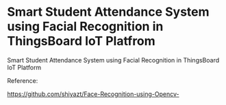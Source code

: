# Smart Student Attendance System using Facial Recognition in ThingsBoard IoT Platfrom

Smart Student Attendance System using Facial Recognition in ThingsBoard IoT Platform



Reference:

https://github.com/shiyazt/Face-Recognition-using-Opencv-
